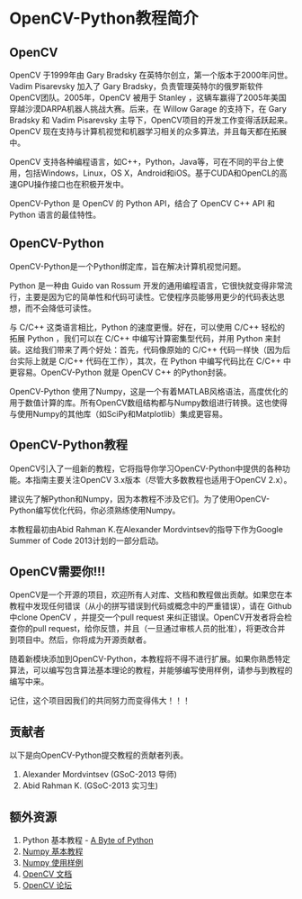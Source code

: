 # OpenCV-Python教程简介

## OpenCV

OpenCV 于1999年由 Gary Bradsky 在英特尔创立，第一个版本于2000年问世。Vadim Pisarevsky 加入了 Gary Bradsky，负责管理英特尔的俄罗斯软件OpenCV团队。2005年，OpenCV 被用于 Stanley ，这辆车赢得了2005年美国穿越沙漠DARPA机器人挑战大赛。后来，在 Willow Garage 的支持下，在 Gary Bradsky 和 Vadim Pisarevsky 主导下，OpenCV项目的开发工作变得活跃起来。OpenCV 现在支持与计算机视觉和机器学习相关的众多算法，并且每天都在拓展中。

OpenCV 支持各种编程语言，如C++，Python，Java等，可在不同的平台上使用，包括Windows，Linux，OS X，Android和iOS。基于CUDA和OpenCL的高速GPU操作接口也在积极开发中。

OpenCV-Python 是 OpenCV 的 Python API，结合了 OpenCV C++ API 和 Python 语言的最佳特性。

## OpenCV-Python

OpenCV-Python是一个Python绑定库，旨在解决计算机视觉问题。

Python 是一种由 Guido van Rossum 开发的通用编程语言，它很快就变得非常流行，主要是因为它的简单性和代码可读性。它使程序员能够用更少的代码表达思想，而不会降低可读性。

与 C/C++ 这类语言相比，Python 的速度更慢。好在，可以使用 C/C++ 轻松的拓展 Python ，我们可以在 C/C++ 中编写计算密集型代码，并用 Python 来封装。这给我们带来了两个好处：首先，代码像原始的 C/C++ 代码一样快（因为后台实际上就是 C/C++ 代码在工作），其次，在 Python 中编写代码比在 C/C++ 中更容易。OpenCV-Python 就是 OpenCV C++ 的Python封装。

OpenCV-Python 使用了Numpy，这是一个有着MATLAB风格语法，高度优化的用于数值计算的库。所有OpenCV数组结构都与Numpy数组进行转换。这也使得与使用Numpy的其他库（如SciPy和Matplotlib）集成更容易。

## OpenCV-Python教程

OpenCV引入了一组新的教程，它将指导你学习OpenCV-Python中提供的各种功能。本指南主要关注OpenCV 3.x版本（尽管大多数教程也适用于OpenCV 2.x）。

建议先了解Python和Numpy，因为本教程不涉及它们。为了使用OpenCV-Python编写优化代码，你必须熟练使用Numpy。

本教程最初由Abid Rahman K.在Alexander Mordvintsev的指导下作为Google Summer of Code 2013计划的一部分启动。

## OpenCV需要你!!!
OpenCV是一个开源的项目，欢迎所有人对库、文档和教程做出贡献。如果您在本教程中发现任何错误（从小的拼写错误到代码或概念中的严重错误），请在 Github 中clone OpenCV ，并提交一个pull request 来纠正错误。OpenCV开发者将会检查你的pull request，给你反馈，并且（一旦通过审核人员的批准），将更改合并到项目中。然后，你将成为开源贡献者。

随着新模块添加到OpenCV-Python，本教程将不得不进行扩展。如果你熟悉特定算法，可以编写包含算法基本理论的教程，并能够编写使用样例，请参与到教程的编写中来。


记住，这个项目因我们的共同努力而变得伟大！！！

## 贡献者

以下是向OpenCV-Python提交教程的贡献者列表。
1. Alexander Mordvintsev (GSoC-2013 导师)
2. Abid Rahman K. (GSoC-2013 实习生)

## 额外资源
1. Python 基本教程 - [A Byte of Python](https://python.swaroopch.com/)
2. [Numpy 基本教程](http://wiki.scipy.org/Tentative_NumPy_Tutorial)
3. [Numpy 使用样例](http://wiki.scipy.org/Numpy_Example_List)
4. [OpenCV 文档](https://docs.opencv.org/)
5. [OpenCV 论坛](http://answers.opencv.org/questions/)
